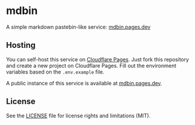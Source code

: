# mdbin
A simple markdown pastebin-like service: [mdbin.pages.dev](https://mdbin.pages.dev)

## Hosting
You can self-host this service on [Cloudflare Pages](https://pages.cloudflare.com/). Just fork this repository and create a new project on Cloudflare Pages. Fill out the environment variables based on the `.env.example` file.

A public instance of this service is available at [mdbin.pages.dev](https://mdbin.pages.dev).

## License
See the [LICENSE](LICENSE) file for license rights and limitations (MIT).